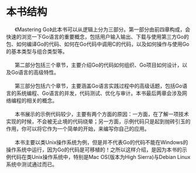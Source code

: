 # **本书结构**
&#160;&#160;&#160;&#160;&#160;&#160;《Mastering Go》此本书可以从逻辑上分为三部分。第一部分由前四章构成，会快速的浏览一下Go语言的重要概念，包括用户输入输出、下载与使用第三方Go的包、如何编译Go的代码、如何在Go代码中调用C的代码，以及如何操作与使用Go的基本类型与组合类型等。
<br>
<br>
&#160;&#160;&#160;&#160;&#160;&#160;第二部分包括三个章节，主要介绍Go的代码如何组织、Go项目如何设计，以及Go语言的高级特性。
<br>
<br>
&#160;&#160;&#160;&#160;&#160;&#160;第三部分包括六个章节，主要涵盖Go语言实践过程中的高级话题，包括Go语言的系统编程、Go语言的并发，代码测试、优化与审计。本书最后两章会涉及网络编程的相关的概念。
<br>
<br>
&#160;&#160;&#160;&#160;&#160;&#160;本书展示的示例代码较少，主要有两个方面的原因：一方面，在了解一项技术实现的时候，不会被无止境的代码绕晕；另一方面，示例代码只是起到抛砖引玉的作用，你可以将它作为一个简单的开始，来编写你自己的应用。
<br>
<br>
&#160;&#160;&#160;&#160;&#160;&#160;本书主要以类Unix操作系统为例，但是并不代表Go的代码不能在Windows的操作系统中运行，因为Go的代码是可移植的！之所以这样介绍，是因为本书的示例代码在类Unix操作系统中，特别是Mac OS(版本为High Sierra)与Debian Linux系统中测试通过而已。

